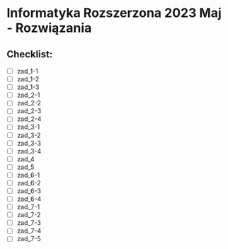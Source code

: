 # Informatyka Rozszerzona 2023 Maj - Rozwiązania

## Checklist:

- [ ] zad_1-1
- [ ] zad_1-2
- [ ] zad_1-3
- [ ] zad_2-1
- [ ] zad_2-2
- [ ] zad_2-3
- [ ] zad_2-4
- [ ] zad_3-1
- [ ] zad_3-2
- [ ] zad_3-3
- [ ] zad_3-4
- [ ] zad_4
- [ ] zad_5
- [ ] zad_6-1
- [ ] zad_6-2
- [ ] zad_6-3
- [ ] zad_6-4
- [ ] zad_7-1
- [ ] zad_7-2
- [ ] zad_7-3
- [ ] zad_7-4
- [ ] zad_7-5